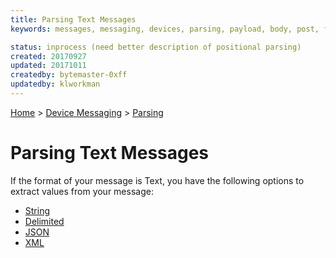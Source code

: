 ```yaml
---
title: Parsing Text Messages
keywords: messages, messaging, devices, parsing, payload, body, post, form, text, http, rest

status: inprocess (need better description of positional parsing)
created: 20170927
updated: 20171011
createdby: bytemaster-0xff
updatedby: klworkman
---
```

[Home](../../Index.md) > [Device Messaging](../Index.md) > [Parsing](Index.md)

# Parsing Text Messages

If the format of your message is Text, you have the following options to extract values from your message:

* [String](ParsingStringMessage.md)
* [Delimited](ParsingDelimitedMessage.md)
* [JSON](ParsingJsonMessage.md)
* [XML](ParsingXmlMessage.md)
